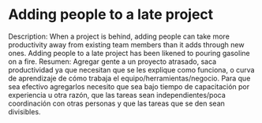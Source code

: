 # Adding people to a late project

Description: When a project is behind, adding people can take more productivity away from existing team members than it adds through new ones. Adding people to a late project has been likened to pouring gasoline on a fire.
Resumen: Agregar gente a un proyecto atrasado, saca productividad ya que necesitan que se les explique como funciona, o curva de aprendizaje de cómo trabaja el equipo/herramientas/negocio.
Para que sea efectivo agregarlos necesito que sea bajo tiempo de capacitación por experiencia u otra razón, que las tareas sean independientes/poca coordinación con otras personas y que las tareas que se den sean divisibles.